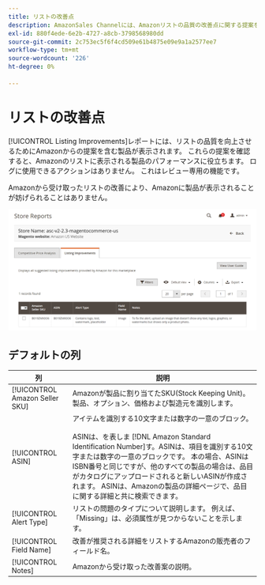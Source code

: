 ```yaml
---
title: リストの改善点
description: AmazonSales Channelには、Amazonリストの品質の改善点に関する提案を提供する「リストの改善」レポートが表示されます。
exl-id: 880f4ede-6e2b-4727-a8cb-3798568980dd
source-git-commit: 2c753ec5f6f4cd509e61b4875e09e9a1a2577ee7
workflow-type: tm+mt
source-wordcount: '226'
ht-degree: 0%

---
```


# リストの改善点

[!UICONTROL Listing Improvements]レポートには、リストの品質を向上させるためにAmazonからの提案を含む製品が表示されます。 これらの提案を確認すると、Amazonのリストに表示される製品のパフォーマンスに役立ちます。 ログに使用できるアクションはありません。 これはレビュー専用の機能です。

Amazonから受け取ったリストの改善により、Amazonに製品が表示されることが妨げられることはありません。

![リストの改善点](assets/amazon-listing-improvements.png)

## デフォルトの列

| 列 | 説明 |
|--- |--- |
| [!UICONTROL Amazon Seller SKU] | Amazonが製品に割り当てたSKU(Stock Keeping Unit)。製品、オプション、価格および製造元を識別します。 |
| [!UICONTROL ASIN] | アイテムを識別する10文字または数字の一意のブロック。<br><br>ASINは、を表しま [!DNL Amazon Standard Identification Number]す。ASINは、項目を識別する10文字または数字の一意のブロックです。 本の場合、ASINはISBN番号と同じですが、他のすべての製品の場合は、品目がカタログにアップロードされると新しいASINが作成されます。 ASINは、Amazonの製品の詳細ページで、品目に関する詳細と共に検索できます。 |
| [!UICONTROL Alert Type] | リストの問題のタイプについて説明します。 例えば、「Missing」は、必須属性が見つからないことを示します。 |
| [!UICONTROL Field Name] | 改善が推奨される詳細をリストするAmazonの販売者のフィールド名。 |
| [!UICONTROL Notes] | Amazonから受け取った改善案の説明。 |
